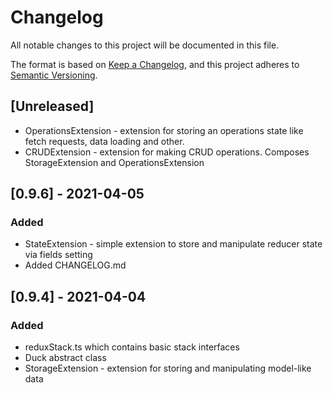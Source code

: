 # Changelog
All notable changes to this project will be documented in this file.

The format is based on [Keep a Changelog](https://keepachangelog.com/en/1.0.0/),
and this project adheres to [Semantic Versioning](https://semver.org/spec/v2.0.0.html).

## [Unreleased]
- OperationsExtension - extension for storing an operations state like fetch requests, data loading and other.
- CRUDExtension - extension for making CRUD operations. Composes StorageExtension and OperationsExtension

## [0.9.6] - 2021-04-05
### Added
- StateExtension - simple extension to store and manipulate reducer state via fields setting
- Added CHANGELOG.md

## [0.9.4] - 2021-04-04
### Added
- reduxStack.ts which contains basic stack interfaces
- Duck abstract class
- StorageExtension - extension for storing and manipulating model-like data
